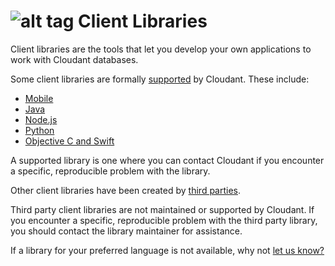 # ![alt tag](images/libraries_icon.png) Client Libraries

Client libraries are the tools that let you develop your own applications to work with Cloudant databases.

Some client libraries are formally [supported](libraries.html#supported-client-libraries) by Cloudant.
These include:

-	[Mobile](libraries.html#mobile)
-	[Java](libraries.html#java)
-	[Node.js](libraries.html#node.js)
-	[Python](libraries.html#python)
-	[Objective C and Swift](libraries.html#objective-c-and-swift)

A supported library is one where you can contact Cloudant if you encounter a specific, reproducible problem with the library.

Other client libraries have been created by [third parties](libraries.html#third-party-client-libraries).

<aside class="warning">Third party client libraries are not maintained or supported by Cloudant.
If you encounter a specific, reproducible problem with the third party library,
you should contact the library maintainer for assistance.</aside> 

If a library for your preferred language is not available,
why not [let us know?](https://github.com/cloudant-labs/slate/issues)

